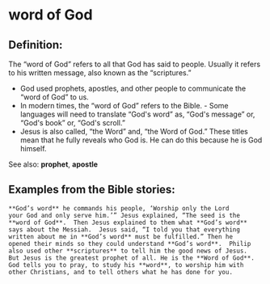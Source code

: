 word of God
===========

###

Definition:
-----------

The “word of God” refers to all that God has said to people. Usually
it refers to his written message, also known as the “scriptures.”

-   God used prophets, apostles, and other people to communicate the
    “word of God” to us.
-   In modern times, the “word of God” refers to the Bible.  -
Some languages will need to translate “God's word” as, “God's
    message” or, “God's book” or, “God's scroll.”
-   Jesus is also called, “the Word” and, “the Word of God.” These
    titles mean that he fully reveals who God is. He can do this because
    he is God himself.

See also: **prophet**, **apostle**

Examples from the Bible stories:
--------------------------------

    **God’s word** he commands his people, ‘Worship only the Lord
    your God and only serve him.’” Jesus explained, “The seed is the
    **word of God**.  Then Jesus explained to them what **God’s word**
    says about the Messiah.  Jesus said, “I told you that everything
    written about me in **God’s word** must be fulfilled.” Then he
    opened their minds so they could understand **God’s word**.  Philip
    also used other **scriptures** to tell him the good news of Jesus.
    But Jesus is the greatest prophet of all. He is the **Word of God**.
    God tells you to pray, to study his **word**, to worship him with
    other Christians, and to tell others what he has done for you.
